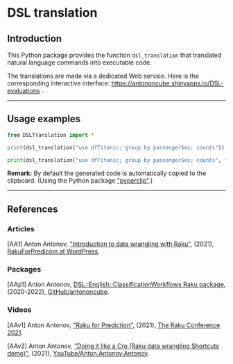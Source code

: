 # DSL translation

## Introduction

This Python package provides the function `dsl_translation` that translated natural language commands
into executable code.

The translations are made via a dedicated Web service.
Here is the corresponding interactive interface: https://antononcube.shinyapps.io/DSL-evaluations .

------

## Usage examples

```python
from DSLTranslation import *

print(dsl_translation("use dfTitanic; group by passengerSex; counts"))

print(dsl_translation("use dfTitanic; group by passengerSex; counts", fmt="json"))

```

**Remark:** By default the generated code is automatically copied to the clipboard.
(Using the Python package ["pyperclip"](https://pypi.org/project/pyperclip/).)

------

## References

### Articles

[AA1] Anton Antonov,
["Introduction to data wrangling with Raku"](https://rakuforprediction.wordpress.com/2021/12/31/introduction-to-data-wrangling-with-raku/),
(2021),
[RakuForPredicion at WordPress](https://rakuforprediction.wordpress.com).

### Packages

[AAp1] Anton Antonov,
[DSL::English::ClassificationWorkflows Raku package](https://github.com/antononcube/Raku-DSL-English-ClassificationWorkflows),
(2020-2022),
[GitHub/antononcube](https://github.com/antononcube).

### Videos

[AAv1] Anton Antonov, 
["Raku for Prediction"](https://conf.raku.org/talk/157), 
(2021), 
[The Raku Conference 2021](https://conf.raku.org/).

[AAv2] Anton Antonov, 
["Doing it like a Cro (Raku data wrangling Shortcuts demo)"](https://youtu.be/wS1lqMDdeIY), 
(2021), 
[YouTube/Anton.Antonov.Antonov](https://www.youtube.com/channel/UC5qMPIsJeztfARXWdIw3Xzw).
